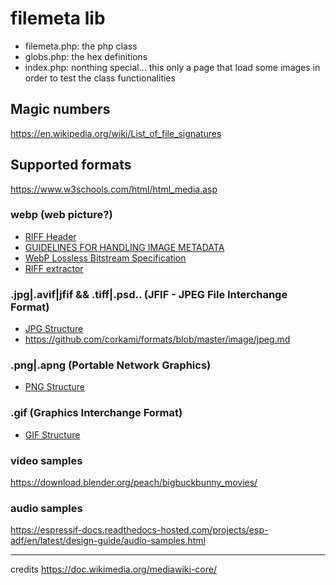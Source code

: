 # filemeta lib
- filemeta.php: the php class 
- globs.php: the hex definitions
- index.php: nonthing special... this only a page that load some images in order to test the class functionalities

## Magic numbers
https://en.wikipedia.org/wiki/List_of_file_signatures

## Supported formats
https://www.w3schools.com/html/html_media.asp

### webp (web picture?)
- [RIFF Header](https://developers.google.com/speed/webp/docs/webp_lossless_bitstream_specification#2_riff_header)
- [GUIDELINES FOR HANDLING IMAGE METADATA](https://web.archive.org/web/20180919181934/http://www.metadataworkinggroup.org/pdf/mwg_guidance.pdf)
- [WebP Lossless Bitstream Specification](https://developers.google.com/speed/webp/docs/webp_lossless_bitstream_specification)
- [RIFF extractor](https://doc.wikimedia.org/mediawiki-core/1.27.3/php/classRiffExtractor.html#aa9abd61e6595db90574ac5ee597d263e)

### .jpg|.avif|jfif && .tiff|.psd.. (JFIF - JPEG File Interchange Format)
- [JPG Structure](https://exiftool.org/TagNames/JPEG.html)
- https://github.com/corkami/formats/blob/master/image/jpeg.md

### .png|.apng (Portable Network Graphics)
- [PNG Structure](https://www.w3.org/TR/PNG-Structure.html)

### .gif (Graphics Interchange Format)
- [GIF Structure](https://www.w3.org/Graphics/GIF/spec-gif89a.txt)

### video samples
https://download.blender.org/peach/bigbuckbunny_movies/

### audio samples
https://espressif-docs.readthedocs-hosted.com/projects/esp-adf/en/latest/design-guide/audio-samples.html


---
credits https://doc.wikimedia.org/mediawiki-core/
